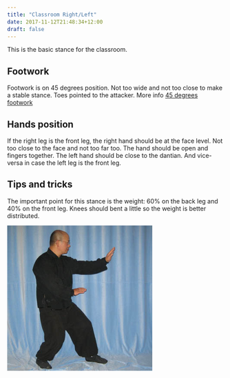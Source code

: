 ```yaml
---
title: "Classroom Right/Left"
date: 2017-11-12T21:48:34+12:00
draft: false
---
```


This is the basic stance for the classroom.


## Footwork
Footwork is on 45 degrees position. Not too wide and not too close to make a stable stance. Toes pointed to the attacker. More info [45 degrees footwork](../../footwork/45_degrees)


## Hands position
If the right leg is the front leg, the right hand should be at the face level. Not too close to the face and not too far too. The hand should be open and fingers together. The left hand should be close to the dantian. And vice-versa in case the left leg is the front leg.


## Tips and tricks
The important point for this stance is the weight: 60% on the back leg and 40% on the front leg. Knees should bent a little so the weight is better distributed.


![Classroom stance](images/classroom_stance.jpg)
